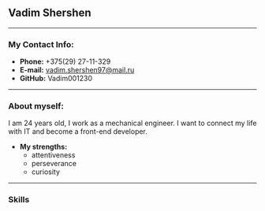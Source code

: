 ## Vadim Shershen
************


### My Contact Info:
* **Phone:** +375(29) 27-11-329
* **E-mail:** vadim.shershen97@mail.ru
* **GitHub:** Vadim001230

--------------


### About myself:
I am 24 years old, I work as a mechanical engineer. I want to connect my life with IT and become a front-end developer.

* **My strengths:**
	* attentiveness
	* perseverance
	* curiosity
	
--------------

### Skills
